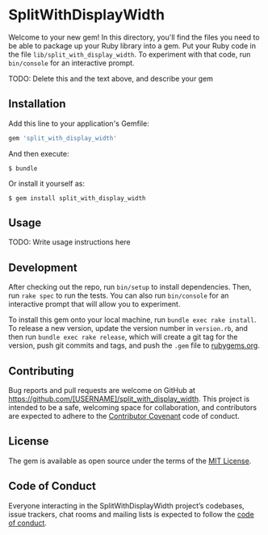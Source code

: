 # SplitWithDisplayWidth

Welcome to your new gem! In this directory, you'll find the files you need to be able to package up your Ruby library into a gem. Put your Ruby code in the file `lib/split_with_display_width`. To experiment with that code, run `bin/console` for an interactive prompt.

TODO: Delete this and the text above, and describe your gem

## Installation

Add this line to your application's Gemfile:

```ruby
gem 'split_with_display_width'
```

And then execute:

    $ bundle

Or install it yourself as:

    $ gem install split_with_display_width

## Usage

TODO: Write usage instructions here

## Development

After checking out the repo, run `bin/setup` to install dependencies. Then, run `rake spec` to run the tests. You can also run `bin/console` for an interactive prompt that will allow you to experiment.

To install this gem onto your local machine, run `bundle exec rake install`. To release a new version, update the version number in `version.rb`, and then run `bundle exec rake release`, which will create a git tag for the version, push git commits and tags, and push the `.gem` file to [rubygems.org](https://rubygems.org).

## Contributing

Bug reports and pull requests are welcome on GitHub at https://github.com/[USERNAME]/split_with_display_width. This project is intended to be a safe, welcoming space for collaboration, and contributors are expected to adhere to the [Contributor Covenant](http://contributor-covenant.org) code of conduct.

## License

The gem is available as open source under the terms of the [MIT License](http://opensource.org/licenses/MIT).

## Code of Conduct

Everyone interacting in the SplitWithDisplayWidth project’s codebases, issue trackers, chat rooms and mailing lists is expected to follow the [code of conduct](https://github.com/[USERNAME]/split_with_display_width/blob/master/CODE_OF_CONDUCT.md).

